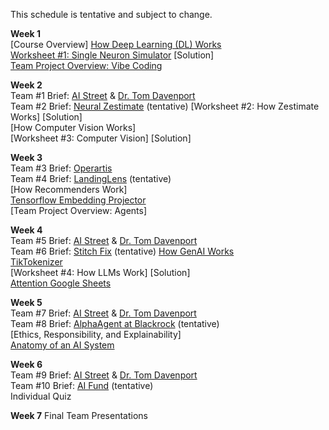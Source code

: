 This schedule is tentative and subject to change.

<b>Week 1</b>  
[Course Overview]
[How Deep Learning (DL) Works](https://www.dropbox.com/scl/fi/xg6mbc2yt2a18timvdrx4/EHUB-AI-by-Chung-2025-How-AI-Works.pptx?rlkey=m8aou9f741qi4q4b8fu2m0kbg&dl=0)  
[Worksheet #1: Single Neuron Simulator](https://docs.google.com/document/d/1VUxvhrI8i_2mxxIqB9e4Y2RZPk69Id76yiddq302e8U/edit?usp=drive_link) [Solution]  
[Team Project Overview: Vibe Coding](https://docs.google.com/presentation/d/1Y8hoK1MePy468Yz6gJhMHbs4MJ4RkKKPcSySzhEjdnw/edit?usp=sharing)  

<b>Week 2</b>  
Team #1 Brief: [AI Street](https://www.ai-street.co/) & [Dr. Tom Davenport](https://www.linkedin.com/in/davenporttom/)    
Team #2 Brief: [Neural Zestimate](https://www.zillow.com/tech/building-the-neural-zestimate/) (tentative) 
[Worksheet #2: How Zestimate Works] [Solution]  
[How Computer Vision Works]  
[Worksheet #3: Computer Vision] [Solution]

<b>Week 3</b>  
Team #3 Brief: [Operartis](https://www.operartis.com/)  
Team #4 Brief: [LandingLens](https://landing.ai/landinglens) (tentative)  
[How Recommenders Work]  
[Tensorflow Embedding Projector](https://projector.tensorflow.org/)  
[Team Project Overview: Agents]  

<b>Week 4</b>  
Team #5 Brief: [AI Street](https://www.ai-street.co/) & [Dr. Tom Davenport](https://www.linkedin.com/in/davenporttom/)    
Team #6 Brief: [Stitch Fix](https://algorithms-tour.stitchfix.com/) (tentative) 
[How GenAI Works](https://www.dropbox.com/scl/fi/l7cok2snp9s5ukzmy3fmv/EHUB-AI-by-Chung-2025-How-GenAI-Works.pptx?rlkey=mn68ljymfxdxvgoweapou1ojq&dl=0)  
[TikTokenizer](https://tiktokenizer.vercel.app/)  
[Worksheet #4: How LLMs Work] [Solution]  
[Attention Google Sheets](https://tinyurl.com/4h5wvucu)  

<b>Week 5</b>  
Team #7 Brief: [AI Street](https://www.ai-street.co/) & [Dr. Tom Davenport](https://www.linkedin.com/in/davenporttom/)    
Team #8 Brief: [AlphaAgent at Blackrock](https://arxiv.org/pdf/2508.11152) (tentative)    
[Ethics, Responsibility, and Explainability]  
[Anatomy of an AI System](https://anatomyof.ai/)  

<b>Week 6</b>  
Team #9 Brief: [AI Street](https://www.ai-street.co/) & [Dr. Tom Davenport](https://www.linkedin.com/in/davenporttom/)    
Team #10 Brief: [AI Fund](https://aifund.ai/) (tentative)  
Individual Quiz  

<b>Week 7</b>
Final Team Presentations
